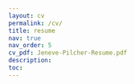 ```yaml
---
layout: cv
permalink: /cv/
title: resume
nav: true
nav_order: 5
cv_pdf: Jeneve-Pilcher-Resume.pdf
description: 
toc:
---
```


